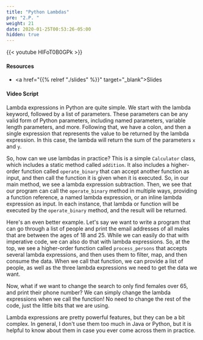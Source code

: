 ```yaml
---
title: "Python Lambdas"
pre: "2.P. "
weight: 21
date: 2020-01-25T00:53:26-05:00
hidden: true
---
```


{{< youtube HlFoT0B0GPk   >}}

#### Resources

* <a href="{{% relref "./slides" %}}" target="_blank">Slides</a>
#### Video Script

Lambda expressions in Python are quite simple. We start with the lambda keyword, followed by a list of parameters. These parameters can be any valid form of Python parameters, including named parameters, variable length parameters, and more. Following that, we have a colon, and then a single expression that represents the value to be returned by the lambda expression. In this case, the lambda will return the sum of the parameters `x` and `y`.

So, how can we use lambdas in practice? This is a simple `Calculator` class, which includes a static method called `addition`. It also includes a higher-order function called `operate_binary` that can accept another function as input, and then call the function it is given when it is executed. So, in our main method, we see a lambda expression subtraction. Then, we see that our program can call the `operate_binary` method in multiple ways, providing a function reference, a named lambda expression, or an inline lambda expression as input. In each instance, that lambda or function will be executed by the `operate_binary` method, and the result will be returned. 

Here's an even better example. Let's say we want to write a program that can go through a list of people and print the email addresses of all males that are between the ages of 18 and 25. While we can easily do that with imperative code, we can also do that with lambda expressions. So, at the top, we see a higher-order function called `process_persons` that accepts several lambda expressions, and then uses them to filter, map, and then consume the data. When we call that function, we can provide a list of people, as well as the three lambda expressions we need to get the data we want. 

Now, what if we want to change the search to only find females over 65, and print their phone number? We can simply change the lambda expressions when we call the function! No need to change the rest of the code, just the little bits that we are using. 

Lambda expressions are pretty powerful features, but they can be a bit complex. In general, I don't use them too much in Java or Python, but it is helpful to know about them in case you ever come across them in practice. 